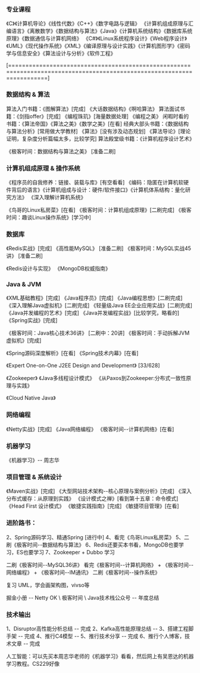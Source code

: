 
### 专业课程
   《C》《计算机导论》《线性代数》《C++》《数字电路与逻辑》
   《计算机组成原理与汇编语言》《离散数学》《数据结构与算法》《Java》《计算机系统结构》《数据库系统原理》《数据通信与计算机网络》
   《C#》《Linux系统程序设计》《Web程序设计》《UML》《现代操作系统》《XML》《编译原理与设计实践》《计算机图形学》《密码学与信息安全》《算法设计与分析》《软件工程》

[=======================================================================================================================]

### 数据结构 & 算法
   算法入门书籍：《图解算法》[完成] 《大话数据结构》《啊哈算法》
   算法面试书籍：《剑指offer》[完成] 《编程珠玑》[海量数据处理] 《编程之美》
   闲暇时看的书籍：《算法帝国》《算法之美》《数学之美》[在看]
   经典大部头书籍：《数据结构与算法分析》[常用做大学教材] 《算法》[没有涉及动态规划] 《算法导论》[理论证明，复杂度分析篇幅太多，比较学究]
   算法殿堂级书籍：《计算机程序设计艺术》
    
   《极客时间：数据结构与算法之美》 [准备二刷]

### 计算机组成原理 & 操作系统
   《程序员的自我修养：链接、装载与库》[有空看看] 《编码：隐匿在计算机软硬件背后的语言》《计算机组成与设计：硬件/软件接口》《计算机体系结构：量化研究方法》
   《深入理解计算机系统》
   
   《鸟哥的Linux私房菜》[在看] 《极客时间：计算机组成原理》[二刷完成] 《极客时间：趣谈Linux操作系统》[学习中]

### 数据库
   《Redis实战》[完成] 《高性能MySQL》 [准备二刷] 《极客时间：MySQL实战45讲》 [准备二刷]
   
   《Redis设计与实现》    《MongoDB权威指南》 

### Java & JVM
   《XML基础教程》[完成] 《Java程序员》[完成] 《Java编程思想》[二刷完成]   
   《深入理解Java虚拟机》[二刷完成] 《轻量级Java EE企业应用实战》[二刷完成] 
   《Java并发编程的艺术》[完成] 《Java并发编程实战》[比较学究，略看的]
   《Spring实战》[完成] 
   
   
   《极客时间：Java核心技术36讲》 [二刷中：20讲]  《极客时间：手动拆解JVM虚拟机》[完成]
   
   《Spring源码深度解析》[在看] 《Spring技术内幕》[在看]    
   
   《Expert One-on-One J2EE Design and Development》 [33/628]
 
   《Zookeeper》  《Java多线程设计模式》   《从Paxos到Zookeeper:分布式一致性原理与实践》
   
   《Cloud Native Java》
   
### 网络编程
   《Netty实战》[完成]  《Java网络编程》  《极客时间--计算机网络》[在看] 
   
### 机器学习
   《机器学习》-- 周志华

### 项目管理 & 系统设计
   《Maven实战》[完成]   《大型网站技术架构--核心原理与案例分析》[完成]    《深入分布式缓存：从原理到实践》
   《设计模式之禅》[看到第十五章：命令模式]    《Head First 设计模式》
   《敏捷实践指南》[完成]  《敏捷项目管理》[在看]




### 进阶路书：
2、Spring源码学习、精通Spring [进行中]
4、看完《鸟哥Linux私房菜》
5、二刷《极客时间--数据结构与算法》
6、Redis还要买本书看，MongoDB也要学习，ES也要学习
7、Zookeeper + Dubbo 学习

二刷《极客时间--MySQL36讲》
看完《极客时间--计算机网络》 + 《极客时间--网络编程》 + 《极客时间--IM通讯》
二刷《极客时间--操作系统》


复习 UML，学会画架构图，vivso等

掘金小册 -- Netty OK  \  极客时间  \  Java技术栈公众号 -- 年度总结

### 技术输出
1、Disruptor高性能分析总结 -- 完成
2、Kafka高性能原理总结 --
3、搭建工程脚手架 -- 完成
4、推行C4模型 --
5、推行技术分享 -- 完成
6、推行个人博客，技术文章 -- 完成

人工智能：可以先买本周志华老师的《机器学习》看看，然后网上有吴恩达的机器学习教程。CS229好像



